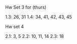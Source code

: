 Hw Set 3 for (thurs)

1.3: 26, 31
1.4: 34, 41, 42, 43, 45

Hw set 4 

2.1: 3, 5
2.2: 10, 11, 14
2.3: 18

